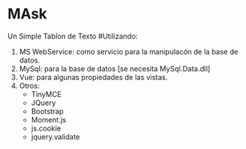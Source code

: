 # MAsk
Un Simple Tablon de Texto
#Utilizando:
1. MS WebService: como servicio para la manipulacón de la base de datos.
1. MySql: para la base de datos [se necesita MySql.Data.dll]
1. Vue: para algunas propiedades de las vistas.
1. Otros:
    * TinyMCE
    * JQuery
    * Bootstrap
    * Moment.js
    * js.cookie
    * jquery.validate
